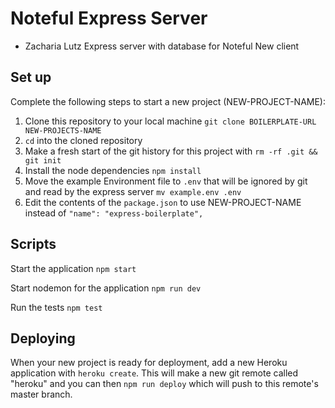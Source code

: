 # Noteful Express Server
- Zacharia Lutz
Express server with database for Noteful New client

## Set up

Complete the following steps to start a new project (NEW-PROJECT-NAME):

1. Clone this repository to your local machine `git clone BOILERPLATE-URL NEW-PROJECTS-NAME`
2. `cd` into the cloned repository
3. Make a fresh start of the git history for this project with `rm -rf .git && git init`
4. Install the node dependencies `npm install`
5. Move the example Environment file to `.env` that will be ignored by git and read by the express server `mv example.env .env`
6. Edit the contents of the `package.json` to use NEW-PROJECT-NAME instead of `"name": "express-boilerplate",`

## Scripts

Start the application `npm start`

Start nodemon for the application `npm run dev`

Run the tests `npm test`

## Deploying

When your new project is ready for deployment, add a new Heroku application with `heroku create`. This will make a new git remote called "heroku" and you can then `npm run deploy` which will push to this remote's master branch.